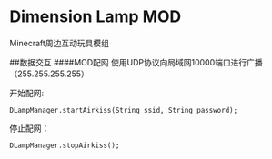 # Dimension Lamp MOD
Minecraft周边互动玩具模组

##数据交互
####MOD配网
使用UDP协议向局域网10000端口进行广播（255.255.255.255） 
 
开始配网:

`DLampManager.startAirkiss(String ssid, String password);`

停止配网：

`DLampManager.stopAirkiss();`